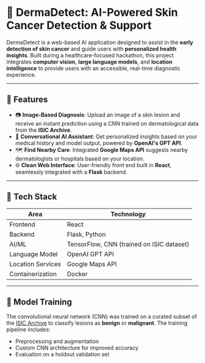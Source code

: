 # 🧠 DermaDetect: AI-Powered Skin Cancer Detection & Support

DermaDetect is a web-based AI application designed to assist in the **early detection of skin cancer** and guide users with **personalized health insights**. Built during a healthcare-focused hackathon, this project integrates **computer vision**, **large language models**, and **location intelligence** to provide users with an accessible, real-time diagnostic experience.

---

## 🚀 Features

- 📷 **Image-Based Diagnosis**: Upload an image of a skin lesion and receive an instant prediction using a CNN trained on dermatological data from the **ISIC Archive**.
- 💬 **Conversational AI Assistant**: Get personalized insights based on your medical history and model output, powered by **OpenAI's GPT API**.
- 🗺️ **Find Nearby Care**: Integrated **Google Maps API** suggests nearby dermatologists or hospitals based on your location.
- 🌐 **Clean Web Interface**: User-friendly front end built in **React**, seamlessly integrated with a **Flask** backend.

---

## 🧰 Tech Stack

| Area | Technology |
|------|------------|
| Frontend | React |
| Backend | Flask, Python |
| AI/ML | TensorFlow, CNN (trained on ISIC dataset) |
| Language Model | OpenAI GPT API |
| Location Services | Google Maps API |
| Containerization | Docker |

---

## 🧪 Model Training

The convolutional neural network (CNN) was trained on a curated subset of the [ISIC Archive](https://www.isic-archive.com/) to classify lesions as **benign** or **malignant**. The training pipeline includes:

- Preprocessing and augmentation
- Custom CNN architecture for improved accuracy
- Evaluation on a holdout validation set
